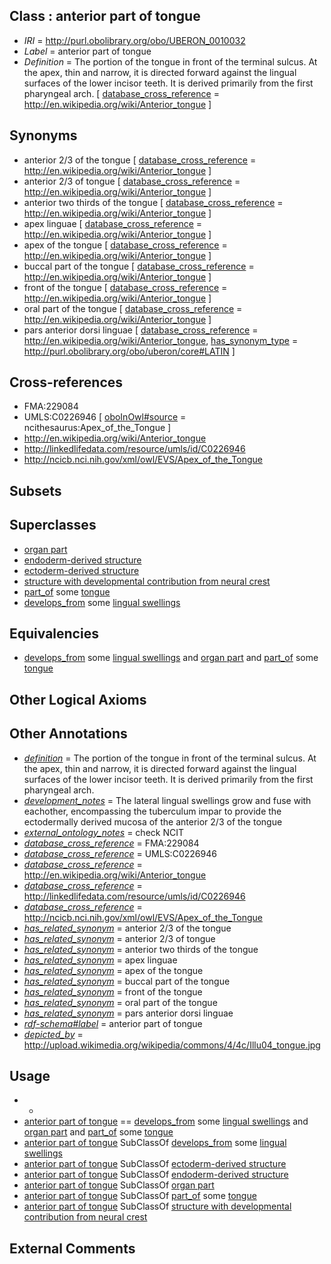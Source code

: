 
## Class : anterior part of tongue

 * *IRI* = http://purl.obolibrary.org/obo/UBERON_0010032
 * *Label* = anterior part of tongue
 * *Definition* = The portion of the tongue in front of the terminal sulcus. At the apex, thin and narrow, it is directed forward against the lingual surfaces of the lower incisor teeth. It is derived primarily from the first pharyngeal arch. [ [database_cross_reference](../../ef/oboInOwl#hasDbXref.md) = http://en.wikipedia.org/wiki/Anterior_tongue ]

## Synonyms

 * anterior 2/3 of the tongue [ [database_cross_reference](../../ef/oboInOwl#hasDbXref.md) = http://en.wikipedia.org/wiki/Anterior_tongue ]
 * anterior 2/3 of tongue [ [database_cross_reference](../../ef/oboInOwl#hasDbXref.md) = http://en.wikipedia.org/wiki/Anterior_tongue ]
 * anterior two thirds of the tongue [ [database_cross_reference](../../ef/oboInOwl#hasDbXref.md) = http://en.wikipedia.org/wiki/Anterior_tongue ]
 * apex linguae [ [database_cross_reference](../../ef/oboInOwl#hasDbXref.md) = http://en.wikipedia.org/wiki/Anterior_tongue ]
 * apex of the tongue [ [database_cross_reference](../../ef/oboInOwl#hasDbXref.md) = http://en.wikipedia.org/wiki/Anterior_tongue ]
 * buccal part of the tongue [ [database_cross_reference](../../ef/oboInOwl#hasDbXref.md) = http://en.wikipedia.org/wiki/Anterior_tongue ]
 * front of the tongue [ [database_cross_reference](../../ef/oboInOwl#hasDbXref.md) = http://en.wikipedia.org/wiki/Anterior_tongue ]
 * oral part of the tongue [ [database_cross_reference](../../ef/oboInOwl#hasDbXref.md) = http://en.wikipedia.org/wiki/Anterior_tongue ]
 * pars anterior dorsi linguae [ [database_cross_reference](../../ef/oboInOwl#hasDbXref.md) = http://en.wikipedia.org/wiki/Anterior_tongue, [has_synonym_type](../../pe/oboInOwl#hasSynonymType.md) = http://purl.obolibrary.org/obo/uberon/core#LATIN ]

## Cross-references

 * FMA:229084
 * UMLS:C0226946 [ [oboInOwl#source](../../ce/oboInOwl#source.md) = ncithesaurus:Apex_of_the_Tongue ]
 * http://en.wikipedia.org/wiki/Anterior_tongue
 * http://linkedlifedata.com/resource/umls/id/C0226946
 * http://ncicb.nci.nih.gov/xml/owl/EVS/Apex_of_the_Tongue

## Subsets


## Superclasses

 * [organ part](../../UBERON/64/UBERON_0000064.md)
 * [endoderm-derived structure](../../UBERON/19/UBERON_0004119.md)
 * [ectoderm-derived structure](../../UBERON/21/UBERON_0004121.md)
 * [structure with developmental contribution from neural crest](../../UBERON/14/UBERON_0010314.md)
 * [part_of](../../BFO/50/BFO_0000050.md) some [tongue](../../UBERON/23/UBERON_0001723.md)
 * [develops_from](../../RO/02/RO_0002202.md) some [lingual swellings](../../UBERON/60/UBERON_0006260.md)

## Equivalencies

 * [develops_from](../../RO/02/RO_0002202.md) some [lingual swellings](../../UBERON/60/UBERON_0006260.md) and [organ part](../../UBERON/64/UBERON_0000064.md) and [part_of](../../BFO/50/BFO_0000050.md) some [tongue](../../UBERON/23/UBERON_0001723.md)

## Other Logical Axioms


## Other Annotations

 * *[definition](../../IAO/15/IAO_0000115.md)* = The portion of the tongue in front of the terminal sulcus. At the apex, thin and narrow, it is directed forward against the lingual surfaces of the lower incisor teeth. It is derived primarily from the first pharyngeal arch.
 * *[development_notes](../../UBPROP/11/UBPROP_0000011.md)* = The lateral lingual swellings grow and fuse with eachother, encompassing the tuberculum impar to provide the ectodermally derived mucosa of the anterior 2/3 of the tongue
 * *[external_ontology_notes](../../UBPROP/12/UBPROP_0000012.md)* = check NCIT
 * *[database_cross_reference](../../ef/oboInOwl#hasDbXref.md)* = FMA:229084
 * *[database_cross_reference](../../ef/oboInOwl#hasDbXref.md)* = UMLS:C0226946
 * *[database_cross_reference](../../ef/oboInOwl#hasDbXref.md)* = http://en.wikipedia.org/wiki/Anterior_tongue
 * *[database_cross_reference](../../ef/oboInOwl#hasDbXref.md)* = http://linkedlifedata.com/resource/umls/id/C0226946
 * *[database_cross_reference](../../ef/oboInOwl#hasDbXref.md)* = http://ncicb.nci.nih.gov/xml/owl/EVS/Apex_of_the_Tongue
 * *[has_related_synonym](../../ym/oboInOwl#hasRelatedSynonym.md)* = anterior 2/3 of the tongue
 * *[has_related_synonym](../../ym/oboInOwl#hasRelatedSynonym.md)* = anterior 2/3 of tongue
 * *[has_related_synonym](../../ym/oboInOwl#hasRelatedSynonym.md)* = anterior two thirds of the tongue
 * *[has_related_synonym](../../ym/oboInOwl#hasRelatedSynonym.md)* = apex linguae
 * *[has_related_synonym](../../ym/oboInOwl#hasRelatedSynonym.md)* = apex of the tongue
 * *[has_related_synonym](../../ym/oboInOwl#hasRelatedSynonym.md)* = buccal part of the tongue
 * *[has_related_synonym](../../ym/oboInOwl#hasRelatedSynonym.md)* = front of the tongue
 * *[has_related_synonym](../../ym/oboInOwl#hasRelatedSynonym.md)* = oral part of the tongue
 * *[has_related_synonym](../../ym/oboInOwl#hasRelatedSynonym.md)* = pars anterior dorsi linguae
 * *[rdf-schema#label](../../el/rdf-schema#label.md)* = anterior part of tongue
 * *[depicted_by](../../depicted/by/depicted_by.md)* = http://upload.wikimedia.org/wikipedia/commons/4/4c/Illu04_tongue.jpg

## Usage

 * -
 * [anterior part of tongue](../../UBERON/32/UBERON_0010032.md) == [develops_from](../../RO/02/RO_0002202.md) some [lingual swellings](../../UBERON/60/UBERON_0006260.md) and [organ part](../../UBERON/64/UBERON_0000064.md) and [part_of](../../BFO/50/BFO_0000050.md) some [tongue](../../UBERON/23/UBERON_0001723.md)
 * [anterior part of tongue](../../UBERON/32/UBERON_0010032.md) SubClassOf [develops_from](../../RO/02/RO_0002202.md) some [lingual swellings](../../UBERON/60/UBERON_0006260.md)
 * [anterior part of tongue](../../UBERON/32/UBERON_0010032.md) SubClassOf [ectoderm-derived structure](../../UBERON/21/UBERON_0004121.md)
 * [anterior part of tongue](../../UBERON/32/UBERON_0010032.md) SubClassOf [endoderm-derived structure](../../UBERON/19/UBERON_0004119.md)
 * [anterior part of tongue](../../UBERON/32/UBERON_0010032.md) SubClassOf [organ part](../../UBERON/64/UBERON_0000064.md)
 * [anterior part of tongue](../../UBERON/32/UBERON_0010032.md) SubClassOf [part_of](../../BFO/50/BFO_0000050.md) some [tongue](../../UBERON/23/UBERON_0001723.md)
 * [anterior part of tongue](../../UBERON/32/UBERON_0010032.md) SubClassOf [structure with developmental contribution from neural crest](../../UBERON/14/UBERON_0010314.md)

## External Comments

